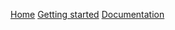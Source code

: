 

  <link type="text/css" rel="stylesheet" href="css/materialize.min.css"  media="screen,projection"/>
  <script type="text/javascript" src="https://code.jquery.com/jquery-2.1.1.min.js"></script>
  <script type="text/javascript" src="js/materialize.min.js"></script>
  <script>
    // Initialize collapse button
    $(".button-collapse").sideNav();
    // Initialize collapsible (uncomment the line below if you use the dropdown variation)
    //$('.collapsible').collapsible();
   </script>
  
  <a href="https://eommer.github.io/EVEWebSite/" class="waves-effect waves-light btn-large">Home</a>
  <a href="https://eommer.github.io/EVEWebSite/gettingStarted.html" class="waves-effect waves-light btn-large">Getting started</a>
  <a href="doc/index.html" class="waves-effect waves-light btn-large">Documentation</a>
  
